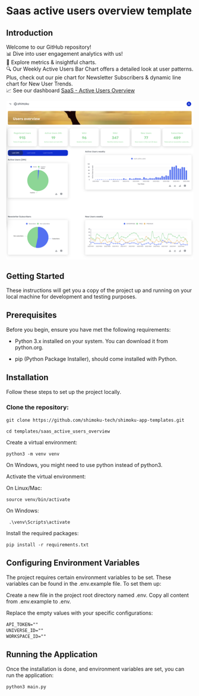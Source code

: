 # Saas active users overview template

## Introduction

Welcome to our GitHub repository!
<br>
📊 Dive into user engagement analytics with us! 
<br>
🚀 Explore metrics & insightful charts. 
<br>
🔍 Our Weekly Active Users Bar Chart offers a detailed look at user patterns. Plus, check out our pie chart for Newsletter Subscribers & dynamic line chart for New User Trends. 
<br>
📈 See our dashboard [SaaS - Active Users Overview](https://shimoku.io/5491c564-93be-4536-89be-c1cbf4108b3f/users-overview?shared=true&token=706fdb5b-c513-11ee-a004-50e549d07122)

<p align="center">
  <img src="img/1.png">
</p>

## Getting Started

These instructions will get you a copy of the project up and running on your local machine for development and testing purposes.

## Prerequisites

Before you begin, ensure you have met the following requirements:

- Python 3.x installed on your system. You can download it from python.org.

- pip (Python Package Installer), should come installed with Python.

## Installation

Follow these steps to set up the project locally.

### Clone the repository:

```
git clone https://github.com/shimoku-tech/shimoku-app-templates.git
```
```
cd templates/saas_active_users_overview
```

Create a virtual environment:

```
python3 -m venv venv
```
  
On Windows, you might need to use python instead of python3.

Activate the virtual environment: 

On Linux/Mac:

```
source venv/bin/activate
```
  
On Windows:
```
 .\venv\Scripts\activate
```

Install the required packages:

```
pip install -r requirements.txt
```
  

## Configuring Environment Variables

The project requires certain environment variables to be set. These variables can be found in the .env.example file. To set them up:

Create a new file in the project root directory named .env.
Copy all content from .env.example to .env.

Replace the empty values with your specific configurations:
```
API_TOKEN=""
UNIVERSE_ID=""
WORKSPACE_ID=""
```


## Running the Application

Once the installation is done, and environment variables are set, you can run the application:

```
python3 main.py
```
